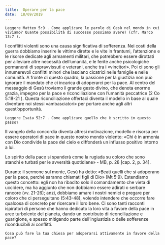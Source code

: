 ```yaml
---
title:  Operare per la pace
date:  18/09/2019
---
```


`Leggere Matteo 5:9 . Come applicare le parole di Gesù nel mondo in cui viviamo? Quante possibilità di successo possiamo avere? (cfr. Marco 13:7 ).`

I conflitti violenti sono una causa significativa di sofferenza. Nei costi della guerra dobbiamo inserire le vittime dirette e le vite in frantumi, l’attenzione e le risorse dedicate agli armamenti militari, che potrebbero essere dirottati per alleviare altre necessità dell’umanità, e le ferite anche psicologiche permanenti di sopravvissuti e veterani, anche tra i «vincitori». Poi ci sono gli innumerevoli conflitti minori che lasciano cicatrici nelle famiglie e nelle comunità. A fronte di questo quadro, la passione per la giustizia non può ignorare il mandato che ci incarica di adoperarci per la pace. Al centro del messaggio di Gesù troviamo il grande gesto divino, che denota enorme grazia, impegno per la pace e riconciliazione con l’umanità peccatrice (2 Co 5:18-21 ). Questa riconciliazione offertaci diventa il modello in base al quale diventare noi stessi «ambasciatori» per portare anche agli altri quest’opportunità.

`Leggere Isaia 52:7 . Come applicare quello che è scritto in questo passo?`

Il vangelo della concordia diventa altresì motivazione, modello e risorsa per essere operatori di pace in questo nostro mondo violento: «Chi è in armonia con Dio condivide la pace del cielo e diffonderà un influsso positivo intorno a lui.

Lo spirito della pace si spanderà come la rugiada su coloro che sono stanchi e turbati per le avversità quotidiane» - MB, p. 28 [cap. 2, p. 34].

Durante il sermone sul monte, Gesù ha detto: «Beati quelli che si adoperano per la pace, perché saranno chiamati figli di Dio» (Mt 5:9). Estendiamo questo concetto: egli non ha ribadito solo il comandamento che vieta di uccidere, ma ha aggiunto che non dobbiamo essere adirati o serbare rancore (vv. 21-26); anzi, dobbiamo amare i nostri nemici e pregare per coloro che ci perseguitano (5:43-48), volendo intendere che occorre fare qualcosa di concreto per ricercare il loro bene. Ci sono tanti racconti ispiratori di persone che hanno dedicato la loro vita a favore della pace in aree turbolente del pianeta, dando un contributo di riconciliazione e guarigione, e spesso mitigando parte dell’ingiustizia o delle sofferenze riconducibili ai conflitti.

`Cosa può fare la tua chiesa per adoperarsi attivamente in favore della pace?`